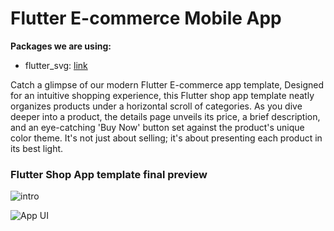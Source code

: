 # Flutter E-commerce Mobile App

**Packages we are using:**

- flutter_svg: [link](https://pub.dev/packages/flutter_svg)

Catch a glimpse of our modern Flutter E-commerce app template, Designed for an intuitive shopping experience, this Flutter shop app template neatly organizes products under a horizontal scroll of categories. As you dive deeper into a product, the details page unveils its price, a brief description, and an eye-catching 'Buy Now' button set against the product's unique color theme. It's not just about selling; it's about presenting each product in its best light.

### Flutter Shop App template final preview

![intro](intro.gif)

![App UI](/ui.png)

